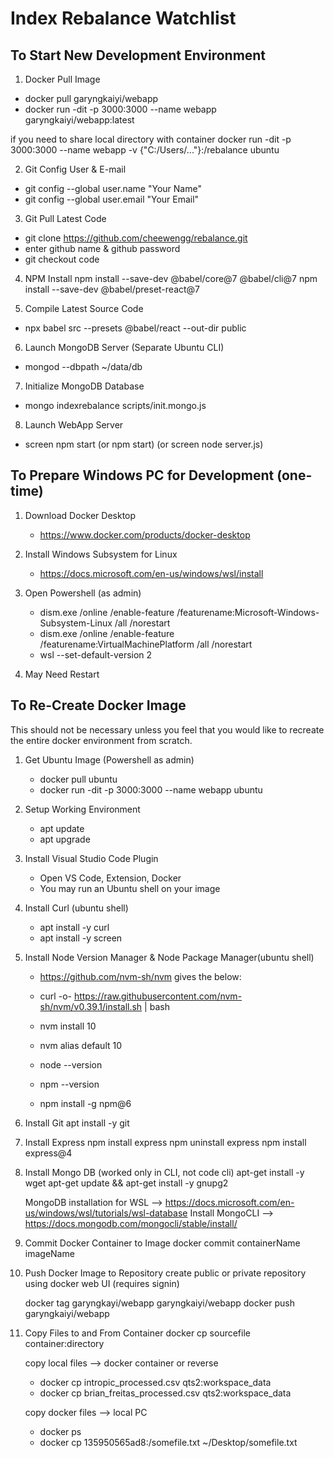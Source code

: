 # Index Rebalance Watchlist 

## To Start New Development Environment

1. Docker Pull Image 
- docker pull garyngkaiyi/webapp
- docker run -dit -p 3000:3000 --name webapp garyngkaiyi/webapp:latest

if you need to share local directory with container 
docker run -dit -p 3000:3000 --name webapp -v {"C:/Users/..."}:/rebalance ubuntu

2. Git Config User & E-mail
- git config --global user.name "Your Name"
- git config --global user.email "Your Email" 

3. Git Pull Latest Code 
- git clone https://github.com/cheewengg/rebalance.git
- enter github name & github password
- git checkout code 

4. NPM Install 
npm install --save-dev @babel/core@7 @babel/cli@7
npm install --save-dev @babel/preset-react@7

5. Compile Latest Source Code
- npx babel src --presets @babel/react --out-dir public

6. Launch MongoDB Server (Separate Ubuntu CLI) 
- mongod --dbpath ~/data/db

7. Initialize MongoDB Database
- mongo indexrebalance scripts/init.mongo.js

8. Launch WebApp Server
- screen npm start (or npm start) (or screen node server.js)


## To Prepare Windows PC for Development (one-time)
1. Download Docker Desktop 
	- https://www.docker.com/products/docker-desktop
	
2. Install Windows Subsystem for Linux 
	- https://docs.microsoft.com/en-us/windows/wsl/install

3. Open Powershell (as admin)
	- dism.exe /online /enable-feature /featurename:Microsoft-Windows-Subsystem-Linux /all /norestart
	- dism.exe /online /enable-feature /featurename:VirtualMachinePlatform /all /norestart
	- wsl --set-default-version 2

4. May Need Restart 


## To Re-Create Docker Image
This should not be necessary unless you feel that you would like to recreate the entire docker environment from scratch.

1. Get Ubuntu Image (Powershell as admin) 
	- docker pull ubuntu
	- docker run -dit -p 3000:3000 --name webapp ubuntu		

2. Setup Working Environment
	- apt update
	- apt upgrade
	
3. Install Visual Studio Code Plugin
	- Open VS Code, Extension, Docker 
	- You may run an Ubuntu shell on your image

4. Install Curl (ubuntu shell) 
	- apt install -y curl
	- apt install -y screen

5. Install Node Version Manager & Node Package Manager(ubuntu shell)
	- https://github.com/nvm-sh/nvm gives the below: 
	
	- curl -o- https://raw.githubusercontent.com/nvm-sh/nvm/v0.39.1/install.sh | bash
	- nvm install 10
	- nvm alias default 10
	- node --version
	- npm --version
	- npm install -g npm@6
	
6. Install Git 
	apt install -y git 

7. Install Express
	npm install express
	npm uninstall express
	npm install express@4

8. Install Mongo DB (worked only in CLI, not code cli)
	apt-get install -y wget
	apt-get update && apt-get install -y gnupg2
	
	MongoDB installation for WSL --> https://docs.microsoft.com/en-us/windows/wsl/tutorials/wsl-database
	Install MongoCLI --> https://docs.mongodb.com/mongocli/stable/install/

9. Commit Docker Container to Image
    docker commit containerName imageName

10. Push Docker Image to Repository 
    create public or private repository using docker web UI (requires signin)

    docker tag garyngkayi/webapp garyngkaiyi/webapp
    docker push garyngkaiyi/webapp

11. Copy Files to and From Container 
    docker cp sourcefile container:directory
    
    copy local files --> docker container or reverse
	- docker cp intropic_processed.csv qts2:workspace_data		
    - docker cp brian_freitas_processed.csv qts2:workspace_data
		
    copy docker files --> local PC 
    - docker ps
    - docker cp 135950565ad8:/somefile.txt ~/Desktop/somefile.txt

